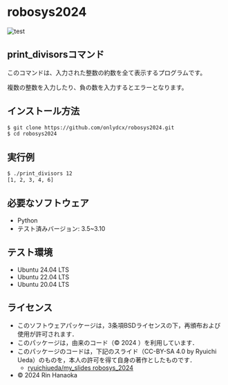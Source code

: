 # robosys2024

![test](https://github.com/onlydcx/robosys2024/actions/workflows/test.yml/badge.svg)

## print_divisorsコマンド
このコマンドは、入力された整数の約数を全て表示するプログラムです。

複数の整数を入力したり、負の数を入力するとエラーとなります。

## インストール方法
```bash
$ git clone https://github.com/onlydcx/robosys2024.git
$ cd robosys2024
```

## 実行例
```bash
$ ./print_divisors 12
[1, 2, 3, 4, 6]
```

## 必要なソフトウェア
- Python
- テスト済みバージョン: 3.5~3.10

## テスト環境
- Ubuntu 24.04 LTS
- Ubuntu 22.04 LTS
- Ubuntu 20.04 LTS

## ライセンス
- このソフトウェアパッケージは，3条項BSDライセンスの下，再頒布および使用が許可されます．
- このパッケージは，由来のコード（© 2024 ）を利用しています．
- このパッケージのコードは，下記のスライド（CC-BY-SA 4.0 by Ryuichi Ueda）のものを，本人の許可を得て自身の著作としたものです．
    - [ryuichiueda/my_slides robosys_2024](https://github.com/ryuichiueda/slides_marp/tree/master/robosys2024)
- © 2024 Rin Hanaoka
